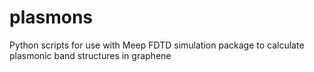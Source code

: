 # plasmons
Python scripts for use with Meep FDTD simulation package to calculate plasmonic band structures in graphene
